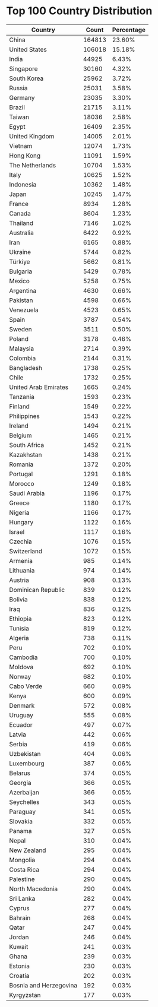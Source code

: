 # Top 100 Country Distribution
| Country | Count | Percentage |
|----|----|----|
| China | 164813 | 23.60% |
| United States | 106018 | 15.18% |
| India | 44925 | 6.43% |
| Singapore | 30160 | 4.32% |
| South Korea | 25962 | 3.72% |
| Russia | 25031 | 3.58% |
| Germany | 23035 | 3.30% |
| Brazil | 21715 | 3.11% |
| Taiwan | 18036 | 2.58% |
| Egypt | 16409 | 2.35% |
| United Kingdom | 14005 | 2.01% |
| Vietnam | 12074 | 1.73% |
| Hong Kong | 11091 | 1.59% |
| The Netherlands | 10704 | 1.53% |
| Italy | 10625 | 1.52% |
| Indonesia | 10362 | 1.48% |
| Japan | 10245 | 1.47% |
| France | 8934 | 1.28% |
| Canada | 8604 | 1.23% |
| Thailand | 7146 | 1.02% |
| Australia | 6422 | 0.92% |
| Iran | 6165 | 0.88% |
| Ukraine | 5744 | 0.82% |
| Türkiye | 5662 | 0.81% |
| Bulgaria | 5429 | 0.78% |
| Mexico | 5258 | 0.75% |
| Argentina | 4630 | 0.66% |
| Pakistan | 4598 | 0.66% |
| Venezuela | 4523 | 0.65% |
| Spain | 3787 | 0.54% |
| Sweden | 3511 | 0.50% |
| Poland | 3178 | 0.46% |
| Malaysia | 2714 | 0.39% |
| Colombia | 2144 | 0.31% |
| Bangladesh | 1738 | 0.25% |
| Chile | 1732 | 0.25% |
| United Arab Emirates | 1665 | 0.24% |
| Tanzania | 1593 | 0.23% |
| Finland | 1549 | 0.22% |
| Philippines | 1543 | 0.22% |
| Ireland | 1494 | 0.21% |
| Belgium | 1465 | 0.21% |
| South Africa | 1452 | 0.21% |
| Kazakhstan | 1438 | 0.21% |
| Romania | 1372 | 0.20% |
| Portugal | 1291 | 0.18% |
| Morocco | 1249 | 0.18% |
| Saudi Arabia | 1196 | 0.17% |
| Greece | 1180 | 0.17% |
| Nigeria | 1166 | 0.17% |
| Hungary | 1122 | 0.16% |
| Israel | 1117 | 0.16% |
| Czechia | 1076 | 0.15% |
| Switzerland | 1072 | 0.15% |
| Armenia | 985 | 0.14% |
| Lithuania | 974 | 0.14% |
| Austria | 908 | 0.13% |
| Dominican Republic | 839 | 0.12% |
| Bolivia | 838 | 0.12% |
| Iraq | 836 | 0.12% |
| Ethiopia | 823 | 0.12% |
| Tunisia | 819 | 0.12% |
| Algeria | 738 | 0.11% |
| Peru | 702 | 0.10% |
| Cambodia | 700 | 0.10% |
| Moldova | 692 | 0.10% |
| Norway | 682 | 0.10% |
| Cabo Verde | 660 | 0.09% |
| Kenya | 600 | 0.09% |
| Denmark | 572 | 0.08% |
| Uruguay | 555 | 0.08% |
| Ecuador | 497 | 0.07% |
| Latvia | 442 | 0.06% |
| Serbia | 419 | 0.06% |
| Uzbekistan | 404 | 0.06% |
| Luxembourg | 387 | 0.06% |
| Belarus | 374 | 0.05% |
| Georgia | 366 | 0.05% |
| Azerbaijan | 366 | 0.05% |
| Seychelles | 343 | 0.05% |
| Paraguay | 341 | 0.05% |
| Slovakia | 332 | 0.05% |
| Panama | 327 | 0.05% |
| Nepal | 310 | 0.04% |
| New Zealand | 295 | 0.04% |
| Mongolia | 294 | 0.04% |
| Costa Rica | 294 | 0.04% |
| Palestine | 290 | 0.04% |
| North Macedonia | 290 | 0.04% |
| Sri Lanka | 282 | 0.04% |
| Cyprus | 277 | 0.04% |
| Bahrain | 268 | 0.04% |
| Qatar | 247 | 0.04% |
| Jordan | 246 | 0.04% |
| Kuwait | 241 | 0.03% |
| Ghana | 239 | 0.03% |
| Estonia | 230 | 0.03% |
| Croatia | 202 | 0.03% |
| Bosnia and Herzegovina | 192 | 0.03% |
| Kyrgyzstan | 177 | 0.03% |
